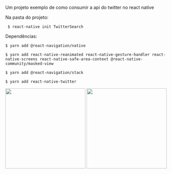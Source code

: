 Um projeto exemplo de como consumir a api do twitter no react native

Na pasta do projeto:

     $ react-native init TwitterSearch
     

Dependências: 
  
    $ yarn add @react-navigation/native 

    $ yarn add react-native-reanimated react-native-gesture-handler react-native-screens react-native-safe-area-context @react-native-community/masked-view  

    $ yarn add @react-navigation/stack
    
    $ yarn add react-native-twitter



<div style={{display: flex, flex-direction: row, aling-items: center, margin-right: 100}}>
     
<img src="https://i.imgur.com/lnMCBGh.png" width="250px" >

<img src="https://i.imgur.com/zPSZ3Oy.png" width="250px" >

</div> 


